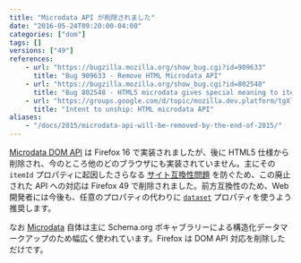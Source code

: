 ```yaml
---
title: "Microdata API が削除されました"
date: "2016-05-24T09:20:00-04:00"
categories: ["dom"]
tags: []
versions: ["49"]
references:
    - url: "https://bugzilla.mozilla.org/show_bug.cgi?id=909633"
      title: "Bug 909633 - Remove HTML Microdata API"
    - url: "https://bugzilla.mozilla.org/show_bug.cgi?id=802548"
      title: "Bug 802548 - HTML5 microdata gives special meaning to itemId breaking some web content"
    - url: "https://groups.google.com/d/topic/mozilla.dev.platform/tgXlkRhF6wo/discussion"
      title: "Intent to unship: HTML microdata API"
aliases:
    - "/docs/2015/microdata-api-will-be-removed-by-the-end-of-2015/"
---
```

[Microdata DOM API](https://developer.mozilla.org/ja/docs/Web/API/Microdata_DOM_API) は Firefox 16 で実装されましたが、後に HTML5 仕様から削除され、今のところ他のどのブラウザにも実装されていません。主にその `itemId` プロパティに起因したさらなる [サイト互換性問題](https://www.fxsitecompat.com/ja/docs/2012/microdata-api-has-added-new-properties-to-elements/) を防ぐため、この廃止された API への対応は Firefox 49 で削除されました。前方互換性のため、Web 開発者には今後も、任意のプロパティの代わりに [`dataset`](https://developer.mozilla.org/ja/docs/Web/API/HTMLElement/dataset) プロパティを使うよう推奨します。

なお [Microdata](https://developer.mozilla.org/ja/docs/Web/HTML/Microdata) 自体は主に Schema.org ボキャブラリーによる構造化データマークアップのため幅広く使われています。Firefox は DOM API 対応を削除しただけです。
